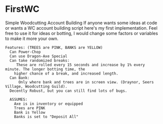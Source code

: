 # FirstWC
Simple Woodcutting Account Building
If anyone wants some ideas at code or wants a WC account building script here's my first implementation. Feel free to use it for ideas or botting, I would change some factors or variables to make it more your own.
```
Features: (TREES are PINK, BANKS are YELLOW)
  Can Power-Chop
  Can use Dragon-Axe Special
  Can take randomized breaks: 
     These are rolled every 15 seconds and increase by 1% every minute. The longer botting time, the
    higher chance of a break, and increased length.
  Can Bank:
      Only where bank and trees are in screen view. (Draynor, Seers Village, Woodcutting Guild).
  Decently Robust, but you can still find lots of bugs.  
  
  ASSUMES: 
    Axe is in inventory or equipped
    Trees are PINK
    Bank is Yellow
    Banks is set to "Deposit All"
  
```
